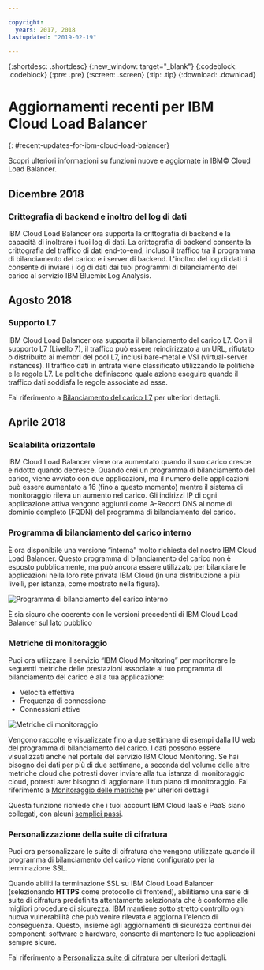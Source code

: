 ```yaml
---

copyright:
  years: 2017, 2018
lastupdated: "2019-02-19"

---
```


{:shortdesc: .shortdesc}
{:new_window: target="_blank"}
{:codeblock: .codeblock}
{:pre: .pre}
{:screen: .screen}
{:tip: .tip}
{:download: .download}


# Aggiornamenti recenti per IBM Cloud Load Balancer
{: #recent-updates-for-ibm-cloud-load-balancer}

Scopri ulteriori informazioni su funzioni nuove e aggiornate in IBM© Cloud Load Balancer.

## Dicembre 2018
### Crittografia di backend e inoltro del log di dati
IBM Cloud Load Balancer ora supporta la crittografia di backend e la capacità di inoltrare i tuoi log di dati. La crittografia di backend consente la crittografia del traffico di dati end-to-end, incluso il traffico tra il programma di bilanciamento del carico e i server di backend. L'inoltro del log di dati ti consente di inviare i log di dati dai tuoi programmi di bilanciamento del carico al servizio IBM Bluemix Log Analysis.

## Agosto 2018
### Supporto L7
IBM Cloud Load Balancer ora supporta il bilanciamento del carico L7. Con il supporto L7 (Livello 7), il traffico può essere reindirizzato a un URL, rifiutato o distribuito ai membri del pool L7, inclusi bare-metal e VSI (virtual-server instances). Il traffico dati in entrata viene classificato utilizzando le politiche e le regole L7. Le politiche definiscono quale azione eseguire quando il traffico dati soddisfa le regole associate ad esse.

Fai riferimento a [Bilanciamento del carico L7](/docs/infrastructure/loadbalancer-service?topic=loadbalancer-service-layer-7-load-balancing) per ulteriori dettagli.

## Aprile 2018
### Scalabilità orizzontale
IBM Cloud Load Balancer viene ora aumentato quando il suo carico cresce e ridotto quando decresce. Quando crei un programma di bilanciamento del carico, viene avviato con due applicazioni, ma il numero delle applicazioni può essere aumentato a 16 (fino a questo momento) mentre il sistema di monitoraggio rileva un aumento nel carico. Gli indirizzi IP di ogni applicazione attiva vengono aggiunti come A-Record DNS al nome di dominio completo (FQDN) del programma di bilanciamento del carico.

### Programma di bilanciamento del carico interno
È ora disponibile una versione “interna” molto richiesta del nostro IBM Cloud Load Balancer. Questo programma di bilanciamento del carico non è esposto pubblicamente, ma può ancora essere utilizzato per bilanciare le applicazioni nella loro rete privata IBM Cloud (in una distribuzione a più livelli, per istanza, come mostrato nella figura).

![Programma di bilanciamento del carico interno](./images/InternalLB.png)

È sia sicuro che coerente con le versioni precedenti di IBM Cloud Load Balancer sul lato pubblico

### Metriche di monitoraggio
Puoi ora utilizzare il servizio “IBM Cloud Monitoring” per monitorare le seguenti metriche delle prestazioni associate al tuo programma di bilanciamento del carico e alla tua applicazione:

* Velocità effettiva
* Frequenza di connessione
* Connessioni attive

![Metriche di monitoraggio](./images/Metrics.png)

Vengono raccolte e visualizzate fino a due settimane di esempi dalla IU web del programma di bilanciamento del carico. I dati possono essere visualizzati anche nel portale del servizio IBM Cloud Monitoring. Se hai bisogno dei dati per più di due settimane, a seconda del volume delle altre metriche cloud che potresti dover inviare alla tua istanza di monitoraggio cloud, potresti aver bisogno di aggiornare il tuo piano di monitoraggio. Fai riferimento a [Monitoraggio delle metriche](/docs/infrastructure/loadbalancer-service?topic=loadbalancer-service-monitoring-metrics-with-ibm-cloud-load-balancer) per ulteriori dettagli

Questa funzione richiede che i tuoi account IBM Cloud IaaS e PaaS siano collegati, con alcuni [semplici passi](/docs/account?topic=account-unifyingaccounts).

### Personalizzazione della suite di cifratura
Puoi ora personalizzare le suite di cifratura che vengono utilizzate quando il programma di bilanciamento del carico viene configurato per la terminazione SSL.

Quando abiliti la terminazione SSL su IBM Cloud Load Balancer (selezionando **HTTPS** come protocollo di frontend), abilitiamo una serie di suite di cifratura predefinita attentamente selezionata che è conforme alle migliori procedure di sicurezza. IBM mantiene sotto stretto controllo ogni nuova vulnerabilità che può venire rilevata e aggiorna l'elenco di conseguenza. Questo, insieme agli aggiornamenti di sicurezza continui dei componenti software e hardware, consente di mantenere le tue applicazioni sempre sicure.

Fai riferimento a [Personalizza suite di cifratura](/docs/infrastructure/loadbalancer-service?topic=loadbalancer-service-choosing-a-preferred-cipher-suite-for-your-https-application) per ulteriori dettagli.
